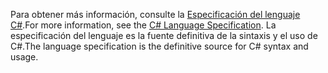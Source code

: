 <span data-ttu-id="2165d-101">Para obtener más información, consulte la [Especificación del lenguaje C#](~/docs/csharp/language-reference/language-specification/index.md).</span><span class="sxs-lookup"><span data-stu-id="2165d-101">For more information, see the [C# Language Specification](~/docs/csharp/language-reference/language-specification/index.md).</span></span> <span data-ttu-id="2165d-102">La especificación del lenguaje es la fuente definitiva de la sintaxis y el uso de C#.</span><span class="sxs-lookup"><span data-stu-id="2165d-102">The language specification is the definitive source for C# syntax and usage.</span></span>
